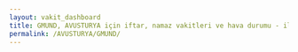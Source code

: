 ```yaml
---
layout: vakit_dashboard
title: GMUND, AVUSTURYA için iftar, namaz vakitleri ve hava durumu - ilçe/eyalet seç
permalink: /AVUSTURYA/GMUND/
---
```


<script type="text/javascript">
  var GLOBAL_COUNTRY = 'AVUSTURYA';
  var GLOBAL_CITY = 'GMUND';
  var GLOBAL_STATE = '';
  var lat = 72;
  var lon = 21;
</script>
